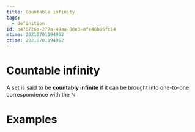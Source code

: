 ```yaml
---
title: Countable infinity
tags:
  - definition
id: b476726a-277a-49aa-88e3-afe48b85fc14
mtime: 20210701194952
ctime: 20210701194952
---
```


# Countable infinity

A set is said to be **countably infinite** if it can be brought into one-to-one correspondence with the $\mathbb{N}$

# Examples
